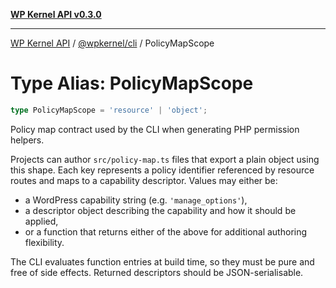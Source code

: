 [**WP Kernel API v0.3.0**](../../../README.md)

---

[WP Kernel API](../../../README.md) / [@wpkernel/cli](../README.md) / PolicyMapScope

# Type Alias: PolicyMapScope

```ts
type PolicyMapScope = 'resource' | 'object';
```

Policy map contract used by the CLI when generating PHP permission helpers.

Projects can author `src/policy-map.ts` files that export a plain object using
this shape. Each key represents a policy identifier referenced by resource
routes and maps to a capability descriptor. Values may either be:

- a WordPress capability string (e.g. `'manage_options'`),
- a descriptor object describing the capability and how it should be applied,
- or a function that returns either of the above for additional authoring
  flexibility.

The CLI evaluates function entries at build time, so they must be pure and
free of side effects. Returned descriptors should be JSON-serialisable.
